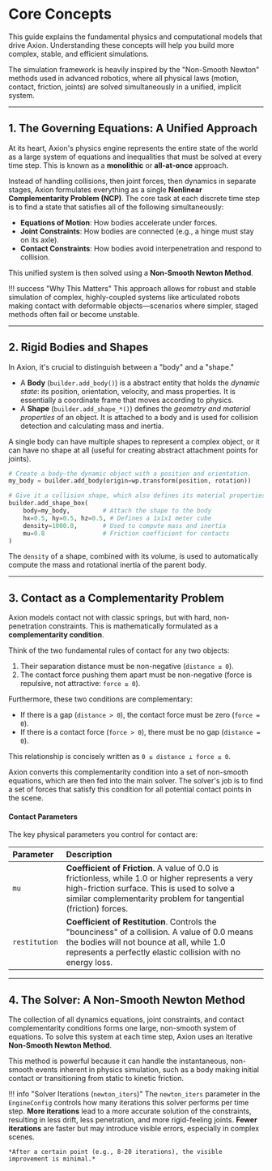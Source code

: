 # Core Concepts

This guide explains the fundamental physics and computational models that drive Axion. Understanding these concepts will help you build more complex, stable, and efficient simulations.

The simulation framework is heavily inspired by the "Non-Smooth Newton" methods used in advanced robotics, where all physical laws (motion, contact, friction, joints) are solved simultaneously in a unified, implicit system.

---

## 1. The Governing Equations: A Unified Approach

At its heart, Axion's physics engine represents the entire state of the world as a large system of equations and inequalities that must be solved at every time step. This is known as a **monolithic** or **all-at-once** approach.

Instead of handling collisions, then joint forces, then dynamics in separate stages, Axion formulates everything as a single **Nonlinear Complementarity Problem (NCP)**. The core task at each discrete time step is to find a state that satisfies all of the following simultaneously:

* **Equations of Motion**: How bodies accelerate under forces.
* **Joint Constraints**: How bodies are connected (e.g., a hinge must stay on its axle).
* **Contact Constraints**: How bodies avoid interpenetration and respond to collision.

This unified system is then solved using a **Non-Smooth Newton Method**.

!!! success "Why This Matters"
    This approach allows for robust and stable simulation of complex, highly-coupled systems like articulated robots making contact with deformable objects—scenarios where simpler, staged methods often fail or become unstable.

---

## 2. Rigid Bodies and Shapes

In Axion, it's crucial to distinguish between a "body" and a "shape."

* A **Body** (`builder.add_body()`) is a abstract entity that holds the *dynamic state*: its position, orientation, velocity, and mass properties. It is essentially a coordinate frame that moves according to physics.
* A **Shape** (`builder.add_shape_*()`) defines the *geometry and material properties* of an object. It is attached to a body and is used for collision detection and calculating mass and inertia.

A single body can have multiple shapes to represent a complex object, or it can have no shape at all (useful for creating abstract attachment points for joints).

```python
# Create a body—the dynamic object with a position and orientation.
my_body = builder.add_body(origin=wp.transform(position, rotation))

# Give it a collision shape, which also defines its material properties.
builder.add_shape_box(
    body=my_body,         # Attach the shape to the body
    hx=0.5, hy=0.5, hz=0.5, # Defines a 1x1x1 meter cube
    density=1000.0,       # Used to compute mass and inertia
    mu=0.8                # Friction coefficient for contacts
)
```

The `density` of a shape, combined with its volume, is used to automatically compute the mass and rotational inertia of the parent body.

---

## 3. Contact as a Complementarity Problem

Axion models contact not with classic springs, but with hard, non-penetration constraints. This is mathematically formulated as a **complementarity condition**.

Think of the two fundamental rules of contact for any two objects:

1. Their separation distance must be non-negative (`distance ≥ 0`).
2. The contact force pushing them apart must be non-negative (force is repulsive, not attractive: `force ≥ 0`).

Furthermore, these two conditions are complementary:

* If there is a gap (`distance > 0`), the contact force must be zero (`force = 0`).
* If there is a contact force (`force > 0`), there must be no gap (`distance = 0`).

This relationship is concisely written as `0 ≤ distance ⊥ force ≥ 0`.

Axion converts this complementarity condition into a set of non-smooth equations, which are then fed into the main solver. The solver's job is to find a set of forces that satisfy this condition for all potential contact points in the scene.

#### Contact Parameters

The key physical parameters you control for contact are:

| Parameter | Description |
| :--- | :--- |
| `mu` | **Coefficient of Friction**. A value of 0.0 is frictionless, while 1.0 or higher represents a very high-friction surface. This is used to solve a similar complementarity problem for tangential (friction) forces. |
| `restitution` | **Coefficient of Restitution**. Controls the "bounciness" of a collision. A value of 0.0 means the bodies will not bounce at all, while 1.0 represents a perfectly elastic collision with no energy loss. |

---

## 4. The Solver: A Non-Smooth Newton Method

The collection of all dynamics equations, joint constraints, and contact complementarity conditions forms one large, non-smooth system of equations. To solve this system at each time step, Axion uses an iterative **Non-Smooth Newton Method**.

This method is powerful because it can handle the instantaneous, non-smooth events inherent in physics simulation, such as a body making initial contact or transitioning from static to kinetic friction.

!!! info "Solver Iterations (`newton_iters`)"
    The `newton_iters` parameter in the `EngineConfig` controls how many iterations this solver performs per time step.
    **More iterations** lead to a more accurate solution of the constraints, resulting in less drift, less penetration, and more rigid-feeling joints.
    **Fewer iterations** are faster but may introduce visible errors, especially in complex scenes.

    *After a certain point (e.g., 8-20 iterations), the visible improvement is minimal.*

